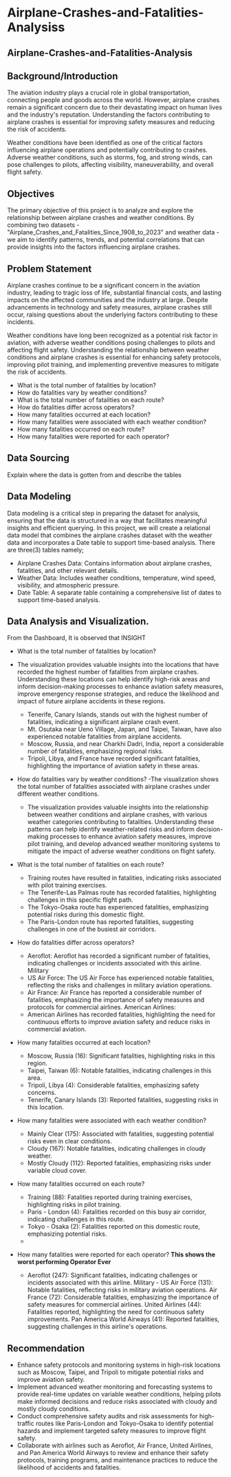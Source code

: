 # Airplane-Crashes-and-Fatalities-Analysiss
## Airplane-Crashes-and-Fatalities-Analysis

## Background/Introduction
The aviation industry plays a crucial role in global transportation, connecting people and goods across the world. However, airplane crashes remain a significant concern due to their devastating impact on human lives and the industry's reputation. Understanding the factors contributing to airplane crashes is essential for improving safety measures and reducing the risk of accidents.

Weather conditions have been identified as one of the critical factors influencing airplane operations and potentially contributing to crashes. Adverse weather conditions, such as storms, fog, and strong winds, can pose challenges to pilots, affecting visibility, maneuverability, and overall flight safety.
      

## Objectives
The primary objective of this project is to analyze and explore the relationship between airplane crashes and weather conditions. By combining two datasets - "Airplane_Crashes_and_Fatalities_Since_1908_to_2023" and weather data - we aim to identify patterns, trends, and potential correlations that can provide insights into the factors influencing airplane crashes.


## Problem Statement
Airplane crashes continue to be a significant concern in the aviation industry, leading to tragic loss of life, substantial financial costs, and lasting impacts on the affected communities and the industry at large. Despite advancements in technology and safety measures, airplane crashes still occur, raising questions about the underlying factors contributing to these incidents.

Weather conditions have long been recognized as a potential risk factor in aviation, with adverse weather conditions posing challenges to pilots and affecting flight safety. Understanding the relationship between weather conditions and airplane crashes is essential for enhancing safety protocols, improving pilot training, and implementing preventive measures to mitigate the risk of accidents.

- What is the total number of fatalities by location?
- How do fatalities vary by weather conditions?
- What is the total number of fatalities on each route?
- How do fatalities differ across operators?
- How many fatalities occurred at each location?
- How many fatalities were associated with each weather condition?
- How many fatalities occurred on each route?
- How many fatalities were reported for each operator?

## Data Sourcing
Explain where the data is gotten from and describe the tables 

## Data Modeling
Data modeling is a critical step in preparing the dataset for analysis, ensuring that the data is structured in a way that facilitates meaningful insights and efficient querying. In this project, we will create a relational data model that combines the airplane crashes dataset with the weather data and incorporates a Date table to support time-based analysis.
There are three(3) tables namely;
- Airplane Crashes Data: Contains information about airplane crashes, fatalities, and other relevant details.
- Weather Data: Includes weather conditions, temperature, wind speed, visibility, and atmospheric pressure.
- Date Table: A separate table containing a comprehensive list of dates to support time-based analysis.

## Data Analysis and Visualization.
From the Dashboard, It is observed that 
INSIGHT
- What is the total number of fatalities by location?
- The visualization provides valuable insights into the locations that have recorded the highest number of fatalities from airplane crashes. Understanding these locations can help identify high-risk areas and inform decision-making processes to enhance aviation safety measures, improve emergency response strategies, and reduce the likelihood and impact of future airplane accidents in these regions.
  - Tenerife, Canary Islands, stands out with the highest number of fatalities, indicating a significant airplane crash event.
  - Mt. Osutaka near Ueno Village, Japan, and Taipei, Taiwan, have also experienced notable fatalities from airplane accidents.
  - Moscow, Russia, and near Charkhi Dadri, India, report a considerable number of fatalities, emphasizing regional risks.
  - Tripoli, Libya, and France have recorded significant fatalities, highlighting the importance of aviation safety in these areas.
 
- How do fatalities vary by weather conditions?
-The visualization shows the total number of fatalities associated with airplane crashes under different weather conditions.
  - The visualization provides valuable insights into the relationship between weather conditions and airplane crashes, with various weather categories contributing to fatalities. Understanding these patterns can help identify weather-related risks and inform decision-making processes to enhance aviation safety measures, improve pilot training, and develop advanced weather monitoring systems to mitigate the impact of adverse weather conditions on flight safety.

- What is the total number of fatalities on each route?
  - Training routes have resulted in fatalities, indicating risks associated with pilot training exercises.
  - The Tenerife-Las Palmas route has recorded fatalities, highlighting challenges in this specific flight path.
  - The Tokyo-Osaka route has experienced fatalities, emphasizing potential risks during this domestic flight.
  - The Paris-London route has reported fatalities, suggesting challenges in one of the busiest air corridors.
     
- How do fatalities differ across operators?
  - Aeroflot: Aeroflot has recorded a significant number of fatalities, indicating challenges or incidents associated with this airline.
Military
  - US Air Force: The US Air Force has experienced notable fatalities, reflecting the risks and challenges in military aviation operations.
  - Air France: Air France has reported a considerable number of fatalities, emphasizing the importance of safety measures and protocols for commercial airlines.
American Airlines:
  - American Airlines has recorded fatalities, highlighting the need for continuous efforts to improve aviation safety and reduce risks in commercial aviation.

- How many fatalities occurred at each location?
  - Moscow, Russia (16): Significant fatalities, highlighting risks in this region.
  - Taipei, Taiwan (6): Notable fatalities, indicating challenges in this area.
  -  Tripoli, Libya (4): Considerable fatalities, emphasizing safety concerns.
  - Tenerife, Canary Islands (3): Reported fatalities, suggesting risks in this location.
        
- How many fatalities were associated with each weather condition?
  - Mainly Clear (175): Associated with fatalities, suggesting potential risks even in clear conditions.
  - Cloudy (167): Notable fatalities, indicating challenges in cloudy weather.  
  - Mostly Cloudy (112): Reported fatalities, emphasizing risks under variable cloud cover.
    
- How many fatalities occurred on each route?
  - Training (88): Fatalities reported during training exercises, highlighting risks in pilot training.
  - Paris - London (4): Fatalities recorded on this busy air corridor, indicating challenges in this route.
  -  Tokyo - Osaka (2): Fatalities reported on this domestic route, emphasizing potential risks.
  -  
- How many fatalities were reported for each operator?
  **This shows the worst performing Operator Ever**
  - Aeroflot (247): Significant fatalities, indicating challenges or incidents associated with this airline.
Military - US Air Force (131): Notable fatalities, reflecting risks in military aviation operations.
Air France (72): Considerable fatalities, emphasizing the importance of safety measures for commercial airlines.
United Airlines (44): Fatalities reported, highlighting the need for continuous safety improvements.
Pan America World Airways (41): Reported fatalities, suggesting challenges in this airline's operations.


 
 ## Recommendation
 - Enhance safety protocols and monitoring systems in high-risk locations such as Moscow, Taipei, and Tripoli to mitigate potential risks and improve aviation safety.
- Implement advanced weather monitoring and forecasting systems to provide real-time updates on variable weather conditions, helping pilots make informed decisions and reduce risks associated with cloudy and mostly cloudy conditions.
- Conduct comprehensive safety audits and risk assessments for high-traffic routes like Paris-London and Tokyo-Osaka to identify potential hazards and implement targeted safety measures to improve flight safety.
- Collaborate with airlines such as Aeroflot, Air France, United Airlines, and Pan America World Airways to review and enhance their safety protocols, training programs, and maintenance practices to reduce the likelihood of accidents and fatalities.









